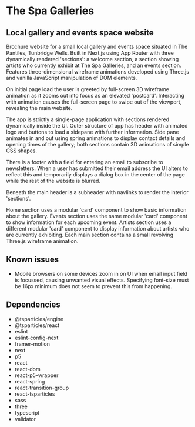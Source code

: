 # The Spa Galleries

## Local gallery and events space website

Brochure website for a small local gallery and events space situated in The Pantiles, Tunbridge Wells. Built in Next.js using App Router with three dynamically rendered 'sections': a welcome section, a section showing artists who currently exhibit at The Spa Galleries, and an events section. Features three-dimensional wireframe animations developed using Three.js and vanilla JavaScript manipulation of DOM elements.

On initial page load the user is greeted by full-screen 3D wireframe animation as it zooms out into focus as an elevated 'postcard'. Interacting with animation causes the full-screen page to swipe out of the viewport,  revealing the main website.

The app is strictly a single-page application with sections rendered dynamically inside the UI. Outer structure of app has header with animated logo and buttons to load a sidepane with further information. Side pane animates in and out using spring animations to display contact details and opening times of the gallery; both sections contain 3D animations of simple CSS shapes.

There is a footer with a field for entering an email to subscribe to newsletters. When a user has submitted their email address the UI alters to reflect this and temporarily displays a dialog box in the center of the page while the rest of the website is blurred.

Beneath the main header is a subheader with navlinks to render the interior 'sections'.

Home section uses a modular 'card' component to show basic information about the gallery. Events section uses the same modular 'card' component to show information for each upcoming event. Artists section uses a different modular 'card' component to display information about artists who are currently exhibiting. Each main section contains a small revolving Three.js wireframe animation.

## Known issues

- Mobile browsers on some devices zoom in on UI when email input field is focussed, causing unwanted visual effects. Specifying font-size must be 16px minimum does not seem to prevent this from happening.

## Dependencies

- @tsparticles/engine
- @tsparticles/react
- eslint
- eslint-config-next
- framer-motion
- next
- p5
- react
- react-dom
- react-p5-wrapper
- react-spring
- react-transition-group
- react-tsparticles
- sass
- three
- typescript
- validator




